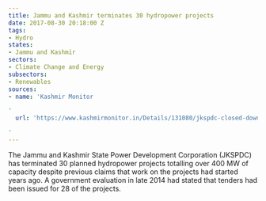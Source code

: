 ```yaml
---
title: Jammu and Kashmir terminates 30 hydropower projects
date: 2017-08-30 20:18:00 Z
tags:
- Hydro
states:
- Jammu and Kashmir
sectors:
- Climate Change and Energy
subsectors:
- Renewables
sources:
- name: 'Kashmir Monitor

'
  url: 'https://www.kashmirmonitor.in/Details/131080/jkspdc-closed-down-30-projects-worth-400mw-power

'
---
```


The Jammu and Kashmir State Power Development Corporation (JKSPDC) has terminated 30 planned hydropower projects totalling over 400 MW of capacity despite previous claims that work on the projects had started years ago. A government evaluation in late 2014 had stated that tenders had been issued for 28 of the projects. 
